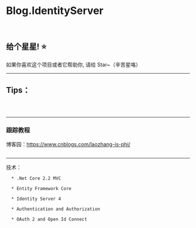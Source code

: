 # Blog.IdentityServer

&nbsp;
&nbsp;

## 给个星星! ⭐️
如果你喜欢这个项目或者它帮助你, 请给 Star~（辛苦星咯）

*********************************************************

## Tips：
```



```


*****************************************************
### 跟踪教程


博客园：https://www.cnblogs.com/laozhang-is-phi/


```
```



**************************************************************

  技术：

      * .Net Core 2.2 MVC
      
      * Entity Framework Core

      * Identity Server 4

      * Authentication and Authorization

      * OAuth 2 and Open Id Connect
      



 
